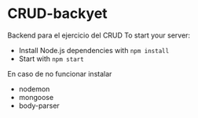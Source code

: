 # CRUD-backyet
Backend para el ejercicio del CRUD
To start your server:

  * Install Node.js dependencies with `npm install`
  * Start with `npm start`
  
En caso de no funcionar instalar
  * nodemon
  * mongoose
  * body-parser
